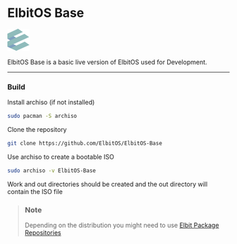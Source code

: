 # ElbitOS Base

![logo](assets/logo-min.png)

ElbitOS Base is a basic live version of ElbitOS used for Development.

------

### Build

Install archiso (if not installed)

```bash
sudo pacman -S archiso
```

Clone the repository

```bash
git clone https://github.com/ElbitOS/ElbitOS-Base
```

Use archiso to create a bootable ISO

```bash
sudo archiso -v ElbitOS-Base
```

Work and out directories should be created and the out directory will contain the ISO file

> ### Note
> Depending on the distribution you might need to use [Elbit Package Repositories](https://github.com/ElbitOS/ElbitOS-Package-Repositories)
